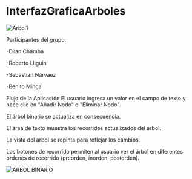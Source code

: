 # InterfazGraficaArboles
![Arbol1](https://github.com/manuelminga/InterfazGraficaArboles/assets/166522911/dbe3f0a1-3313-4376-8133-689864ec6529)

Participantes del grupo:

-Dilan Chamba

-Roberto Lliguin

-Sebastian Narvaez

-Benito Minga

Flujo de la Aplicación
El usuario ingresa un valor en el campo de texto y hace clic en "Añadir Nodo" o "Eliminar Nodo".

El árbol binario se actualiza en consecuencia.
    
El área de texto muestra los recorridos actualizados del árbol.
    
La vista del árbol se repinta para reflejar los cambios.
    
Los botones de recorrido permiten al usuario ver el árbol en diferentes órdenes de recorrido (preorden, inorden, postorden).
    
![ARBOL BINARIO](https://github.com/manuelminga/InterfazGraficaArboles/assets/166523151/721753cb-53bf-458b-8224-30a6f900c6cc)

